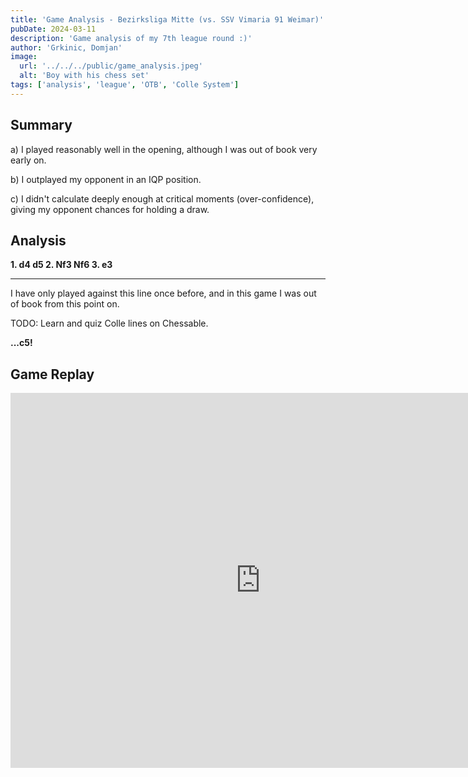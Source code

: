 ```yaml
---
title: 'Game Analysis - Bezirksliga Mitte (vs. SSV Vimaria 91 Weimar)'
pubDate: 2024-03-11
description: 'Game analysis of my 7th league round :)'
author: 'Grkinic, Domjan'
image:
  url: '../../../public/game_analysis.jpeg'
  alt: 'Boy with his chess set'
tags: ['analysis', 'league', 'OTB', 'Colle System']
---
```


## Summary
a) I played reasonably well in the opening, although I was out of book very early on.

b) I outplayed my opponent in an IQP position.

c) I didn't calculate deeply enough at critical moments (over-confidence), giving my opponent chances for holding a draw.

## Analysis

**1. d4 d5 2. Nf3 Nf6 3. e3**

---

I have only played against this line once before, and in this game I was out of book from this point on.

TODO: Learn and quiz Colle lines on Chessable.

**...c5!**

## Game Replay

<iframe width="800" height="600" src="https://lichess.org/study/embed/WCyfLvFP/MeSUGH1l" frameborder=0></iframe>
